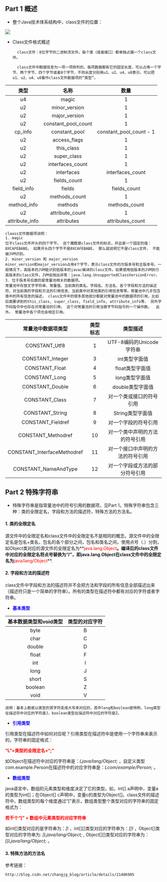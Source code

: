 
##  Part 1 概述 ##

- 整个Java技术体系结构中，class文件的位置：

![](http://img.blog.csdn.net/20140318212143937?watermark/2/text/aHR0cDovL2Jsb2cuY3Nkbi5uZXQvemhhbmdqZ19ibG9n/font/5a6L5L2T/fontsize/400/fill/I0JBQkFCMA==/dissolve/70/gravity/SouthEast)

- Class文件格式概述

    	class文件：8位字节的二进制流文件。每个类（或者接口）都单独占据一个class文件。

   		class文件中数据信息为一项一项排列的，每项数据都有它的固定长度，可以占用一个字节、两个字节、四个字节或者8个字节，不同长度分别用u1、u2、u4、u8表示。可以把u1、u2、u4、u8看作class文件数据项的“类型”。


| 类型	        | 名称			|数量
|:-------------:|:-------------:|:-----------:|
|u4				|magic			|1
|u2				|minor_version	|1
|u2				|major_version	|1
|u2				|constant_pool_count	|1
|cp_info		|constant_pool	|constant_pool_count - 1
|u2				|access_flags	|1
|u2				|this_class		|1
|u2				|super_class	|1
|u2				|interfaces_count	|1
|u2				|interfaces		|interfaces_count
|u2				|fields_count	|1
|field_info		|fields			|fields_count
|u2				|methods_count	|1
|method_info	|methods		|methods_count
|u2				|attribute_count	|1
|attribute_info	|attributes		|attributes_count

	claass文件数据项说明：
	1. magic
	位于class文件开头的四个字节， 这个魔数是class文件的标志，并且是一个固定的值： 0XCAFEBABE。 如果开头四个字节不是0XCAFEBABE， 那么就说明它不是class文件， 不能被JVM识别。
	2. minor_version 和 major_version
	minor_version和major_version占用4个字节，表示class文件的次版本号和主版本号。一般情况下，高版本的JVM能识别低版本的javac编译的class文件。如果使用低版本的JVM执行高版本的class文件，JVM会抛出异常：java.lang.UnsupportedClassVersionError。
	3. 位于版本号后面的是常量池相关的数据项。
	常量池中存放文字字符串、常量值、当前类的类名、字段名、方法名、各个字段和方法的描述符、对当前类的字段和方法的引用信息、当前类中对其他类的引用信息等等。常量池中几乎包含类中的所有信息的描述， class文件中的很多其他部分都是对常量池中的数据项的引用，比如后面要讲到的this_class, super_class, field_info, attribute_info等， 另外字节码指令中也存在对常量池的引用， 这个对常量池的引用当做字节码指令的一个操作数。  此外， 常量池中各个项也会相互引用。
	
|常量池中数据项类型	|类型标志	|类型描述
|:-------------:|:-------------:|:-----------:|
|CONSTANT_Utf8	|1	|UTF-8编码的Unicode字符串
|CONSTANT_Integer	|3	|int类型字面值
|CONSTANT_Float	|4	|float类型字面值
|CONSTANT_Long	|5	|long类型字面值
|CONSTANT_Double	|6	|double类型字面值
|CONSTANT_Class	|7	|对一个类或接口的符号引用
|CONSTANT_String	|8	|String类型字面值
|CONSTANT_Fieldref	|9	|对一个字段的符号引用
|CONSTANT_Methodref	|10	|对一个类中声明的方法的符号引用
|CONSTANT_InterfaceMethodref	|11	|对一个接口中声明的方法的符号引用
|CONSTANT_NameAndType	|12	|对一个字段或方法的部分符号引用


##  Part 2 特殊字符串 ##



- 特殊字符串是指常量池中的符号引用的数据项，见Part 1。特殊字符串包含三种：类的全限定名，字段和方法的描述符，特殊方法的方法名。

#### 1. 类的全限定名 ####

源文件中的全限定名和class文件中的全限定名不是相同的概念。源文件中的全限定名是包名+类名，包名的各个部分之间，包名和类名之间，使用点号（.）分割，如Object类对应的源文件的全限定名为**<span style="color:red">java.lang.Object</span>**。编译后的class文件中对应的全限定名将点号替换为“/”，即java.lang.Object在class文件中的全限定名为**<span style="color:red">java/lang/Object</span>**.

#### 2. 字段和方法的描述符 ####


class文件中字段和方法的描述符并不会把方法和字段的所有信息全部描述出来（描述符只是一个简单的字符串）。所有的类型在描述符中都有对应的字符或者字符串。



- **<span style="color:blue">基本类型</span>**


|基本数据类型和void类型	|类型的对应字符
|:-------------:|:-------------:|
|byte	|B
|char	|C
|double	|D
|float	|F
|int	|I
|long	|J
|short	|S
|boolean	|Z
|void	|V

	说明：基本上都是以类型的首字符变成大写来对应的，其中long和boolean是特例，long类型在描述符中对应的字符是J，boolean类型在描述符中对应的字符是Z。

- **<span style="color:blue">引用类型</span>**


引用类型在描述符中如何对应呢？引用类型在描述符中是使用一个字符串来表示的。字符串的固定格式：

**<span style="color:red">“L”+类型的全限定名+“;”</span>**

如Object在描述符中对应的字符串是：*Ljava/lang/Object;* ，自定义类型com.example.Person在描述符中的对应字符串是：*Lcom/example/Person;* 。

- **<span style="color:blue">数组类型</span>**

java语言中，数组的元素类型和维度决定了它的类型。如，int[] a声明中，变量a的类型为int[]；在Object[] c声明中，变量c的类型为Object[]。class文件的描述符中，数组类型的每个维度通过“[”表示，数组类型整个类型对应的字符串的固定格式为：

**<span style="color:red">若干个“[”  +  数组中元素类型的对应字符串</span>**

如int[]类型对应的是字符串为：*[I* ，int[][]类型对应的字符串为：*[[I* ，Object[]类型对应的字符串为: *[Ljava/lang/Object;* , Object[][]类型对应的字符串为：*[[Ljava/lang/Object;* 。

#### 3. 特殊方法的方法名 ####



参考链接：

	http://blog.csdn.net/zhangjg_blog/article/details/21486985